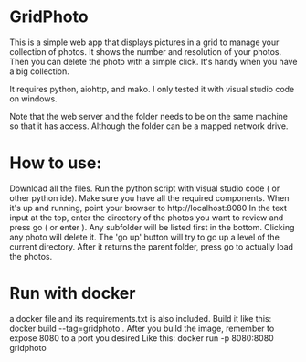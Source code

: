 # GridPhoto

This is a simple web app that displays pictures in a grid
to manage your collection of photos.
It shows the number and resolution of your photos.
Then you can delete the photo with a simple click.
It's handy when you have a big collection.

It requires python, aiohttp, and mako.
I only tested it with visual studio code on windows.

Note that the web server and the folder needs to be on the same machine
so that it has access. Although the folder can be a mapped network drive.

# How to use:
Download all the files.
Run the python script with visual studio code ( or other python ide).
Make sure you have all the required components.
When it's up and running, point your browser to http://localhost:8080
In the text input at the top, enter the directory of the photos you
want to review and press go ( or enter ).
Any subfolder will be listed first in the bottom.
Clicking any photo will delete it.
The 'go up' button will try to go up a level of the current directory.
After it returns the parent folder, press go to actually load the photos.

# Run with docker
a docker file and its requirements.txt is also included.
Build it like this:
docker build --tag=gridphoto .
After you build the image, remember to expose 8080 to a port you desired
Like this:
docker run -p 8080:8080 gridphoto